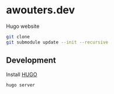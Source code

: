 # awouters.dev

Hugo website

```bash
git clone
git submodule update --init --recursive
```
## Development
Install [HUGO](https://gohugo.io/installation/linux/)

```bash
hugo server
```

